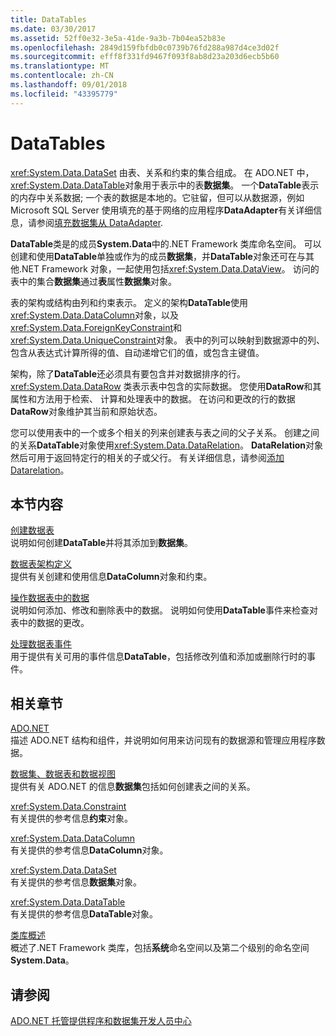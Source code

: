 ```yaml
---
title: DataTables
ms.date: 03/30/2017
ms.assetid: 52ff0e32-3e5a-41de-9a3b-7b04ea52b83e
ms.openlocfilehash: 2849d159fbfdb0c0739b76fd288a987d4ce3d02f
ms.sourcegitcommit: efff8f331fd9467f093f8ab8d23a203d6ecb5b60
ms.translationtype: MT
ms.contentlocale: zh-CN
ms.lasthandoff: 09/01/2018
ms.locfileid: "43395779"
---
```

# <a name="datatables"></a>DataTables
<xref:System.Data.DataSet> 由表、关系和约束的集合组成。 在 ADO.NET 中，<xref:System.Data.DataTable>对象用于表示中的表**数据集**。 一个**DataTable**表示的内存中关系数据; 一个表的数据是本地的。它驻留，但可以从数据源，例如 Microsoft SQL Server 使用填充的基于网络的应用程序**DataAdapter**有关详细信息，请参阅[填充数据集从 DataAdapter](../../../../../docs/framework/data/adonet/populating-a-dataset-from-a-dataadapter.md).  
  
 **DataTable**类是的成员**System.Data**中的.NET Framework 类库命名空间。 可以创建和使用**DataTable**单独或作为的成员**数据集**，并**DataTable**对象还可在与其他.NET Framework 对象，一起使用包括<xref:System.Data.DataView>。 访问的表中的集合**数据集**通过**表**属性**数据集**对象。  
  
 表的架构或结构由列和约束表示。 定义的架构**DataTable**使用<xref:System.Data.DataColumn>对象，以及<xref:System.Data.ForeignKeyConstraint>和<xref:System.Data.UniqueConstraint>对象。 表中的列可以映射到数据源中的列、包含从表达式计算所得的值、自动递增它们的值，或包含主键值。  
  
 架构，除了**DataTable**还必须具有要包含并对数据排序的行。 <xref:System.Data.DataRow> 类表示表中包含的实际数据。 您使用**DataRow**和其属性和方法用于检索、 计算和处理表中的数据。 在访问和更改的行的数据**DataRow**对象维护其当前和原始状态。  
  
 您可以使用表中的一个或多个相关的列来创建表与表之间的父子关系。 创建之间的关系**DataTable**对象使用<xref:System.Data.DataRelation>。 **DataRelation**对象然后可用于返回特定行的相关的子或父行。 有关详细信息，请参阅[添加 Datarelation](../../../../../docs/framework/data/adonet/dataset-datatable-dataview/adding-datarelations.md)。  
  
## <a name="in-this-section"></a>本节内容  
 [创建数据表](../../../../../docs/framework/data/adonet/dataset-datatable-dataview/creating-a-datatable.md)  
 说明如何创建**DataTable**并将其添加到**数据集**。  
  
 [数据表架构定义](../../../../../docs/framework/data/adonet/dataset-datatable-dataview/datatable-schema-definition.md)  
 提供有关创建和使用信息**DataColumn**对象和约束。  
  
 [操作数据表中的数据](../../../../../docs/framework/data/adonet/dataset-datatable-dataview/manipulating-data-in-a-datatable.md)  
 说明如何添加、修改和删除表中的数据。 说明如何使用**DataTable**事件来检查对表中的数据的更改。  
  
 [处理数据表事件](../../../../../docs/framework/data/adonet/dataset-datatable-dataview/handling-datatable-events.md)  
 用于提供有关可用的事件信息**DataTable**，包括修改列值和添加或删除行时的事件。  
  
## <a name="related-sections"></a>相关章节  
 [ADO.NET](../../../../../docs/framework/data/adonet/index.md)  
 描述 ADO.NET 结构和组件，并说明如何用来访问现有的数据源和管理应用程序数据。  
  
 [数据集、数据表和数据视图](../../../../../docs/framework/data/adonet/dataset-datatable-dataview/index.md)  
 提供有关 ADO.NET 的信息**数据集**包括如何创建表之间的关系。  
  
 <xref:System.Data.Constraint>  
 有关提供的参考信息**约束**对象。  
  
 <xref:System.Data.DataColumn>  
 有关提供的参考信息**DataColumn**对象。  
  
 <xref:System.Data.DataSet>  
 有关提供的参考信息**数据集**对象。  
  
 <xref:System.Data.DataTable>  
 有关提供的参考信息**DataTable**对象。  
  
 [类库概述](../../../../../docs/standard/class-library-overview.md)  
 概述了.NET Framework 类库，包括**系统**命名空间以及第二个级别的命名空间**System.Data**。  
  
## <a name="see-also"></a>请参阅  
 [ADO.NET 托管提供程序和数据集开发人员中心](https://go.microsoft.com/fwlink/?LinkId=217917)
